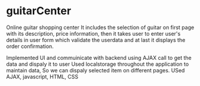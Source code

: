 # guitarCenter
Online guitar shopping center
It includes the selection of guitar on first page with its description, price information, then it takes user to enter user's details in user form which validate the userdata
and at last it displays the order confirmation.

Implemented UI and commuinicate with backend using AJAX call to get the data and dispaly it to user 
Used localstorage throughout the application to maintain data, So we can dispaly selected item on different pages.
USed AJAX, javascript, HTML, CSS
